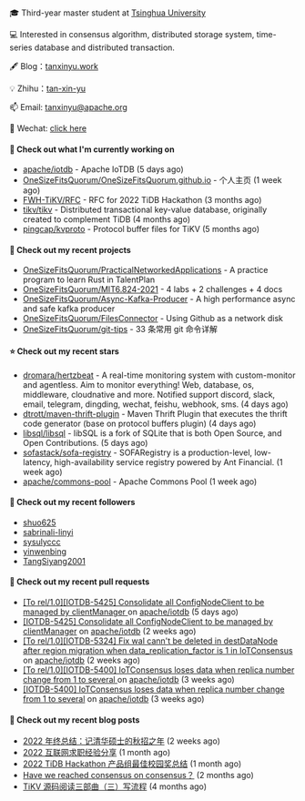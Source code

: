 🎓 Third-year master student at [Tsinghua University](https://www.tsinghua.edu.cn/)

💻 Interested in consensus algorithm, distributed storage system, time-series database and distributed transaction.

🖋 Blog：[tanxinyu.work](https://tanxinyu.work)

💡 Zhihu：[tan-xin-yu](https://www.zhihu.com/people/tan-xin-yu-22)

📫 Email: [tanxinyu@apache.org](mailto:tanxinyu@apache.org)

💬 Wechat: [click here](https://github.com/LebronAl/LebronAl/issues/1)

#### 👷 Check out what I'm currently working on

- [apache/iotdb](https://github.com/apache/iotdb) - Apache IoTDB (5 days ago)
- [OneSizeFitsQuorum/OneSizeFitsQuorum.github.io](https://github.com/OneSizeFitsQuorum/OneSizeFitsQuorum.github.io) - 个人主页 (1 week ago)
- [FWH-TiKV/RFC](https://github.com/FWH-TiKV/RFC) - RFC for 2022 TiDB Hackathon (3 months ago)
- [tikv/tikv](https://github.com/tikv/tikv) - Distributed transactional key-value database, originally created to complement TiDB (4 months ago)
- [pingcap/kvproto](https://github.com/pingcap/kvproto) - Protocol buffer files for TiKV (5 months ago)

#### 🌱 Check out my recent projects

- [OneSizeFitsQuorum/PracticalNetworkedApplications](https://github.com/OneSizeFitsQuorum/PracticalNetworkedApplications) - A practice program to learn Rust in TalentPlan
- [OneSizeFitsQuorum/MIT6.824-2021](https://github.com/OneSizeFitsQuorum/MIT6.824-2021) - 4 labs &#43; 2 challenges &#43; 4 docs
- [OneSizeFitsQuorum/Async-Kafka-Producer](https://github.com/OneSizeFitsQuorum/Async-Kafka-Producer) - A high performance async and safe kafka producer
- [OneSizeFitsQuorum/FilesConnector](https://github.com/OneSizeFitsQuorum/FilesConnector) - Using Github as a network disk
- [OneSizeFitsQuorum/git-tips](https://github.com/OneSizeFitsQuorum/git-tips) - 33 条常用 git 命令详解

#### ⭐ Check out my recent stars

- [dromara/hertzbeat](https://github.com/dromara/hertzbeat) - A real-time monitoring system with custom-monitor and agentless. Aim to monitor everything!  Web, database, os, middleware, cloudnative and more. Notified support discord, slack, email, telegram, dingding, wechat, feishu, webhook, sms. (4 days ago)
- [dtrott/maven-thrift-plugin](https://github.com/dtrott/maven-thrift-plugin) - Maven Thrift Plugin that executes the thrift code generator (base on protocol buffers plugin) (4 days ago)
- [libsql/libsql](https://github.com/libsql/libsql) - libSQL is a fork of SQLite that is both Open Source, and Open Contributions. (5 days ago)
- [sofastack/sofa-registry](https://github.com/sofastack/sofa-registry) - SOFARegistry is a production-level, low-latency, high-availability service registry powered by Ant Financial.  (1 week ago)
- [apache/commons-pool](https://github.com/apache/commons-pool) - Apache Commons Pool (1 week ago)

#### 👯 Check out my recent followers

- [shuo625](https://github.com/shuo625)
- [sabrinali-linyi](https://github.com/sabrinali-linyi)
- [sysulyccc](https://github.com/sysulyccc)
- [yinwenbing](https://github.com/yinwenbing)
- [TangSiyang2001](https://github.com/TangSiyang2001)

#### 🔨 Check out my recent pull requests

- [[To rel/1.0][IOTDB-5425] Consolidate all ConfigNodeClient to be managed by clientManager ](https://github.com/apache/iotdb/pull/8911) on [apache/iotdb](https://github.com/apache/iotdb) (5 days ago)
- [[IOTDB-5425] Consolidate all ConfigNodeClient to be managed by clientManager](https://github.com/apache/iotdb/pull/8891) on [apache/iotdb](https://github.com/apache/iotdb) (2 weeks ago)
- [[To rel/1.0][IOTDB-5324] Fix wal cann&#39;t be deleted in destDataNode after region migration when data_replication_factor is 1 in IoTConsensus ](https://github.com/apache/iotdb/pull/8876) on [apache/iotdb](https://github.com/apache/iotdb) (2 weeks ago)
- [[To rel/1.0][IOTDB-5400] IoTConsensus loses data when replica number change from 1 to several ](https://github.com/apache/iotdb/pull/8854) on [apache/iotdb](https://github.com/apache/iotdb) (3 weeks ago)
- [[IOTDB-5400] IoTConsensus loses data when replica number change from 1 to several](https://github.com/apache/iotdb/pull/8837) on [apache/iotdb](https://github.com/apache/iotdb) (3 weeks ago)

#### 📜 Check out my recent blog posts

- [2022 年终总结：记清华硕士的秋招之年](https://tanxinyu.work/2022-annual-summary/) (2 weeks ago)
- [2022 互联网求职经验分享](https://tanxinyu.work/2022-internet-job-hunting-experience-sharing/) (1 month ago)
- [2022 TiDB Hackathon 产品组最佳校园奖总结](https://tanxinyu.work/2022-tidb-hackathon/) (1 month ago)
- [Have we reached consensus on consensus？](https://tanxinyu.work/have-we-reached-consensus-on-consensus/) (2 months ago)
- [TiKV 源码阅读三部曲（三）写流程](https://tanxinyu.work/tikv-source-code-reading-write/) (4 months ago)
